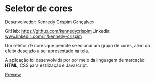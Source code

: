 
# Seletor de cores
Desenvolvedor: Kennedy Crispim Gonçalves

GitHub: https://github.com/kennedycrispim
Linkedin: www.linkedin.com/in/kennedy-crispim

Um seletor de cores que permite selecionar um grupo de cores, além do efeito desejado a ser apresentado na tela. 

A aplicação foi desenvolvida por por meio da linguagem de marcação **HTML**, CSS para estilização e Javascript.

[Preview](https://kennedycrispim.com.br/cor)
